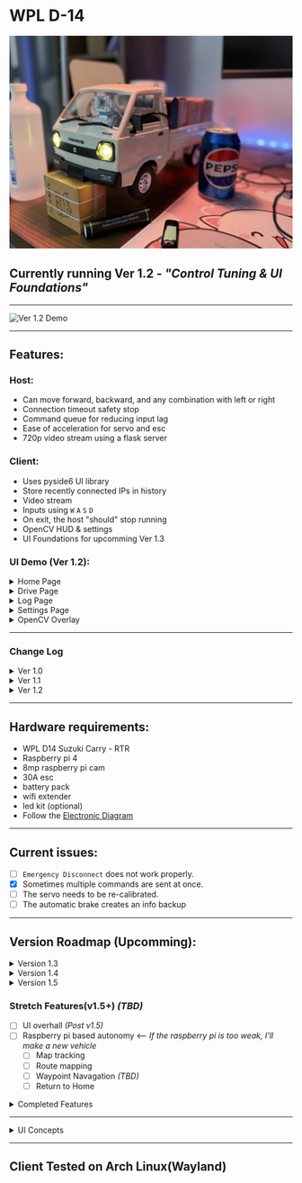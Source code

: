 # WPL D-14 
![Modified WPL D-14 Host](D-14-Mod.jpg)

## Currently running Ver 1.2 - *"Control Tuning & UI Foundations"*

---

![Ver 1.2 Demo](Diagrams-Concepts/Ver-1-2/DemoV1-2.gif)

---
## Features:
### Host:
- Can move forward, backward, and any combination with left or right
- Connection timeout safety stop
- Command queue for reducing input lag
- Ease of acceleration for servo and esc
- 720p video stream using a flask server

### Client:
- Uses pyside6 UI library
- Store recently connected IPs in history
- Video stream
- Inputs using `W` `A` `S` `D`
- On exit, the host "should" stop running
- OpenCV HUD & settings
- UI Foundations for upcomming Ver 1.3

### UI Demo (Ver 1.2):
<details>

<summary>Home Page</summary>

![Home Page Ver 1.2](Diagrams-Concepts/Ver-1-2/HomePageV1-2.gif)

</details>

<details>

<summary>Drive Page</summary>

![Drive Page Ver 1.2](Diagrams-Concepts/Ver-1-2/DrivePageV1-2.gif)

</details>

<details>

<summary>Log Page</summary>

![Log Page Ver 1.2](Diagrams-Concepts/Ver-1-2/LogPageV1-2.gif)

</details>

<details>

<summary>Settings Page</summary>

![Settings Page Ver 1.2](Diagrams-Concepts/Ver-1-2/SettingsPageV1-2.gif)

</details>

<details>

<summary>OpenCV Overlay</summary>

![OpenCV Overlay Ver 1.2](Diagrams-Concepts/Ver-1-2/CvOverlayV1-2.gif)

</details>

---

### Change Log

<details>

<summary>Ver 1.0</summary>

#### Ver 1.0

##### Host:
- Can move forward, backward, and any combination with left or right.
- Connection timeout safety stop.
- Command queue for reducing input lag.
- Ease of acceleration for servo and esc.
- 720p video stream using a flask server.

##### Client
- Uses pyside6 UI library.
- Store recently connected IPs in history.
- Video stream.
- Inputs using `W` `A` `S` `D` `SPACE BAR`.
- On exit, the host "should" stop running.

##### UI Demo (Ver 1.0):
<details>

<summary>Home Page</summary>

![Home Page Ver 1.0](Diagrams-Concepts/Ver-1-0/HomePageV1-0.png)

</details>

<details>

<summary>Drive Page</summary>

![Drive Page Ver 1.0](Diagrams-Concepts/Ver-1-0/DrivePageV1-0.png)

</details>

<details>

<summary>Settings Page</summary>

![Settings Page Ver 1.0](Diagrams-Concepts/Ver-1-0/SettingsPageV1-0.png)

</details>


---

</details>

<details>

<summary>Ver 1.1</summary>

#### Ver 1.1

##### Host:
- Switched to UDP communication.
- Added a `"BRAKE"` command.
- Basic command spike detection algorithm .
- `"DISCONNECT"` command *potential fix*.

##### Client
- `SPACE BAR` input added for brake.
- [openCV-testing iteration 04](Client-Side/openCV-testing/README.md) implemented & refactored.
- OpenCv settings menu added with overlay toggles.
- Added rough obstacle collision warning/automatic brake.
- Added error popups.
- Added loading cursor for host connection.
- Removed *debug* print statements.

##### UI Demo (Ver 1.1):
<details>

<summary>Home Page</summary>

![Home Page Ver 1.1](Diagrams-Concepts/Ver-1-1/HomePageV1-1.png)

</details>

<details>

<summary>Drive Page</summary>

![Drive Page Ver 1.1](Diagrams-Concepts/Ver-1-1/DrivePageV1-1.png)

</details>

<details>

<summary>Settings Page</summary>

![Settings Page Ver 1.1](Diagrams-Concepts/Ver-1-1/SettingsPageV1-1.png)

</details>

<details>

<summary>OpenCV Overlay</summary>

![OpenCV Overlay Ver 1.1](Diagrams-Concepts/Ver-1-1/CvOverlayV1-1.png)

</details>

---

</details>

<details>

<summary>Ver 1.2</summary>

#### Ver 1.2 - "Control Tuning & UI Foundations"

##### Host:
- No new changes.

##### Client
- Added multiple new UI Elements demonstrated in [ui-prototypes Ver 1.2](Client-Side/ui-prototypes/README.md).
    - `Project Info Widget`
    - `General Logs Widget`
    - `Speedometer Widget`
    - `Steer Angle Widget`
    - `PRND Selector Widget`
    - `DriveAssist Alert Widget`
    - `System Log Page`
    - `Vehicle Calibration Widget`
    - `Settings Description Widget`
- Added a new custom boot screen animation
- General UI Fixes and Tweaks for consistancy. 

##### UI Demo (Ver 1.2):
<details>

<summary>Home Page</summary>

![Home Page Ver 1.2](Diagrams-Concepts/Ver-1-2/HomePageV1-2.gif)

</details>

<details>

<summary>Drive Page</summary>

![Drive Page Ver 1.2](Diagrams-Concepts/Ver-1-2/DrivePageV1-2.gif)

</details>

<details>

<summary>Log Page</summary>

![Log Page Ver 1.2](Diagrams-Concepts/Ver-1-2/LogPageV1-2.gif)

</details>

<details>

<summary>Settings Page</summary>

![Settings Page Ver 1.2](Diagrams-Concepts/Ver-1-2/SettingsPageV1-2.gif)

</details>

<details>

<summary>OpenCV Overlay</summary>

![OpenCV Overlay Ver 1.2](Diagrams-Concepts/Ver-1-2/CvOverlayV1-2.gif)

</details>

---

</details>

---

## Hardware requirements:
- WPL D14 Suzuki Carry - RTR
- Raspberry pi 4
- 8mp raspberry pi cam
- 30A esc
- battery pack
- wifi extender
- led kit (optional)
- Follow the [Electronic Diagram](Diagrams-Concepts/D-14-Electronic-Diagram.pdf)

---

## Current issues:
- [ ] `Emergency Disconnect` does not work properly.
- [x] Sometimes multiple commands are sent at once.
- [ ] The servo needs to be re-calibrated.
- [ ] The automatic brake creates an info backup

---

## Version Roadmap **(Upcomming)**:
<details>

<summary>Version 1.3</summary>

### Version 1.3 – “Control System & Communication Layer”
- [x] Drive model *(HOST)*
- [x] Client-Host communication & verification
- [x] Acceleration curves *(CLIENT)*
- [x] Vehicle status info *(CLIENT)*
- [x] Restarting connection
- [ ] Error messages
- [ ] Application packaging
- [x] Client-Host logging

</details>

<details>

<summary>Version 1.4</summary>

### Version 1.4 – “Intelligent Perception Update”
 - [ ] Integrate monoculear depth estimation for floor & obstacle awareness
 - [ ] Use depth to improve obstacle detection & safety logic
 - [ ] Vehicle imu intergration
 - [ ] Vehicle flood light upgrade
 ...

 </details>

<details>

<summary>Version 1.5</summary>

### Version 1.5 – “Autonomy Foundations”
- [ ] Add Kalman-filtered path following (auto-drive down a detected path/auto cruise control)
- [ ] Add basic AI behavior tree or rule-based autonomy modes
...

</details>

### Stretch Features(v1.5+) *(TBD)*
- [ ] UI overhall *(Post v1.5)*
- [ ] Raspberry pi based autonomy <-- *If the raspberry pi is too weak, I'll make a new vehicle*
    - [ ] Map tracking
    - [ ] Route mapping
    - [ ] Waypoint Navagation *(TBD)*
    - [ ] Return to Home

<details>

<summary>Completed Features</summary>

- [x] Parking brake **(Ver 1.1)**
- [x] Hardware modifications to cool the raspberry pi
- [X] Upgraded to Raspberry pi 4 (4gb)
- [x] Path detection (opencv) **(Ver 1.1)**
- [x] Reduced input lag **(Ver 1.1)**
- [x] Error popups for critical issues **(Ver 1.1)**
- [x] Framework for steering and max throttle tuning on the `settings` page **(Ver 1.2)**
- [X] UI design consistency **(Ver 1.2)**
- [x] Add UI element foundations for *Ver 1.3* **(Ver 1.2)**
- [x] Upgrade `settings` page **(Ver 1.2)**
- [x] Created the front-end for the `log` page **(Ver 1.2)**

</details>

---

<details>

<summary>UI Concepts</summary>

- [UI Preview V 1.0](Diagrams-Concepts/DriveCore-Ver-1-1.pdf)
- [UI Preview V1.2](Diagrams-Concepts/DriveCore-Ver-1-2.pdf)

</details>

---

## Client Tested on Arch Linux(Wayland)